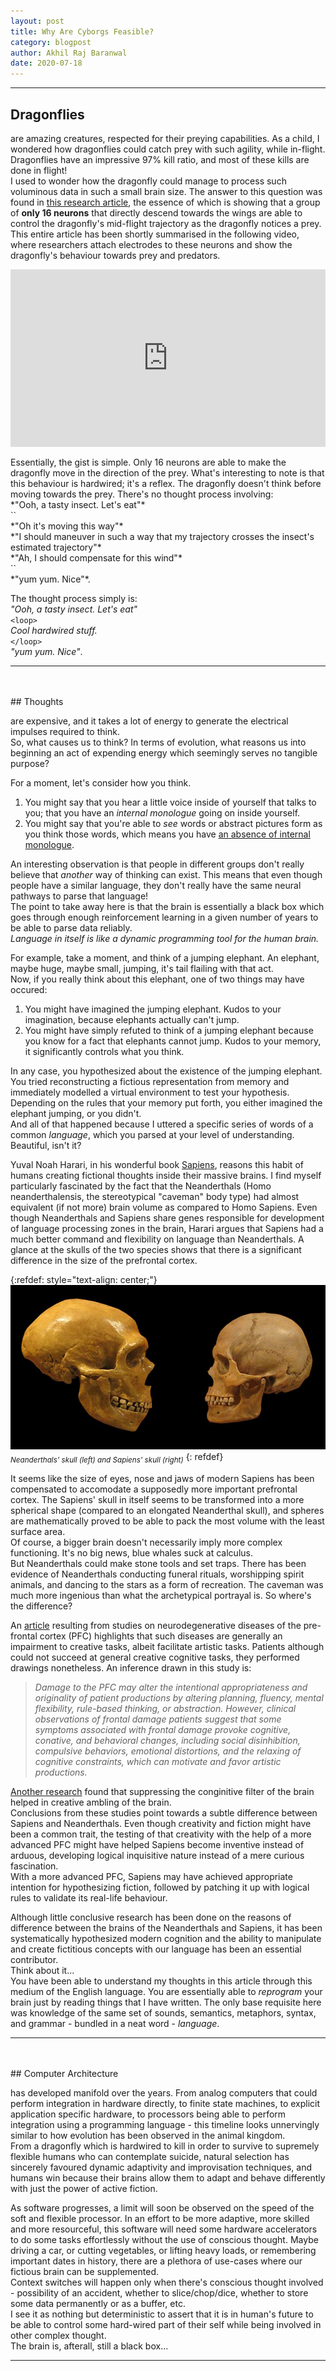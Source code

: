 ```yaml
---
layout: post
title: Why Are Cyborgs Feasible?
category: blogpost
author: Akhil Raj Baranwal
date: 2020-07-18
---
```


---

## Dragonflies

are amazing creatures, respected for their preying capabilities. As a child, I wondered how dragonflies could catch prey with such agility, while in-flight. Dragonflies have an impressive 97% kill ratio, and most of these kills are done in flight!<br>
I used to wonder how the dragonfly could manage to process such voluminous data in such a small brain size. The answer to this question was found in [this research article](https://www.pnas.org/content/110/2/696), the essence of which is showing that a group of **only 16 neurons** that directly descend towards the wings are able to control the dragonfly's mid-flight trajectory as the dragonfly notices a prey. This entire article has been shortly summarised in the following video, where researchers attach electrodes to these neurons and show the dragonfly's behaviour towards prey and predators.

<div style="text-align:center"><div style="position:relative;height:0;padding-bottom:56.25%"><iframe src="https://embed.ted.com/talks/lang/en/greg_gage_how_a_dragonfly_s_brain_is_designed_to_kill" width="854" height="480" style="position:absolute;left:0;top:0;width:100%;height:100%" frameborder="0" scrolling="no" allowfullscreen></iframe></div></div>

<br>
Essentially, the gist is simple. Only 16 neurons are able to make the dragonfly move in the direction of the prey. What's interesting to note is that this behaviour is hardwired; it's a reflex. The dragonfly doesn't think before moving towards the prey. There's no thought process involving:<br>
*"Ooh, a tasty insect. Let's eat"*<br>
`<loop>`<br>
*"Oh it's moving this way"*<br>
*"I should maneuver in such a way that my trajectory crosses the insect's estimated trajectory"*<br>
*"Ah, I should compensate for this wind"*<br>
`</loop>`<br>
*"yum yum. Nice"*.

The thought process simply is:<br>
*"Ooh, a tasty insect. Let's eat"*<br>
`<loop>`<br>
*Cool hardwired stuff.*<br>
`</loop>`<br>
*"yum yum. Nice"*.

---

<br>
<br>
## Thoughts

are expensive, and it takes a lot of energy to generate the electrical impulses required to think.<br>
So, what causes us to think? In terms of evolution, what reasons us into beginning an act of expending energy which seemingly serves no tangible purpose?<br>

For a moment, let's consider how you think.<br>
1. You might say that you hear a little voice inside of yourself that talks to you; that you have an *internal monologue* going on inside yourself.
2. You might say that you're able to *see* words or abstract pictures form as you think those words, which means you have [an absence of internal monologue](https://en.wikipedia.org/wiki/Internal_monologue#Absence_of_an_internal_monologue).

An interesting observation is that people in different groups don't really believe that *another* way of thinking can exist. This means that even though people have a similar language, they don't really have the same neural pathways to parse that language!<br>
The point to take away here is that the brain is essentially a black box which goes through enough reinforcement learning in a given number of years to be able to parse data reliably.<br>
*Language in itself is like a dynamic programming tool for the human brain.*<br>

For example, take a moment, and think of a jumping elephant. An elephant, maybe huge, maybe small, jumping, it's tail flailing with that act.<br>
Now, if you really think about this elephant, one of two things may have occured:
1. You might have imagined the jumping elephant. Kudos to your imagination, because elephants actually can't jump.
2. You might have simply refuted to think of a jumping elephant because you know for a fact that elephants cannot jump. Kudos to your memory, it significantly controls what you think.

In any case, you hypothesized about the existence of the jumping elephant. You tried reconstructing a fictious representation from memory and immediately modelled a virtual environment to test your hypothesis. Depending on the rules that your memory put forth, you either imagined the elephant jumping, or you didn't.<br>
And all of that happened because I uttered a specific series of words of a common *language*, which you parsed at your level of understanding.<br>
Beautiful, isn't it?

Yuval Noah Harari, in his wonderful book [Sapiens](https://www.amazon.in/Sapiens-Humankind-Yuval-Noah-Harari/dp/0099590085), reasons this habit of humans creating fictional thoughts inside their massive brains. I find myself particularly fascinated by the fact that the Neanderthals (Homo neanderthalensis, the stereotypical "caveman" body type) had almost equivalent (if not more) brain volume as compared to Homo Sapiens. Even though Neanderthals and Sapiens share genes responsible for development of language processing zones in the brain, Harari argues that Sapiens had a much better command and flexibility on language than Neanderthals. A glance at the skulls of the two species shows that there is a significant difference in the size of the prefrontal cortex.

{:refdef: style="text-align: center;"}
![img](/assets/blog/sapiensNeanderthalsSkullsNHM.jpg)<br>
<sub>*Neanderthals' skull (left) and Sapiens' skull (right)*</sub>
{: refdef}

It seems like the size of eyes, nose and jaws of modern Sapiens has been compensated to accomodate a supposedly more important prefrontal cortex. The Sapiens' skull in itself seems to be transformed into a more spherical shape (compared to an elongated Neanderthal skull), and spheres are mathematically proved to be able to pack the most volume with the least surface area.<br>
Of course, a bigger brain doesn't necessarily imply more complex functioning. It's no big news, blue whales suck at calculus.<br>
But Neanderthals could make stone tools and set traps. There has been evidence of Neanderthals conducting funeral rituals, worshipping spirit animals, and dancing to the stars as a form of recreation. The caveman was much more ingenious than what the archetypical portrayal is. So where's the difference?<br>

An [article](https://www.ncbi.nlm.nih.gov/pmc/articles/PMC4107958/) resulting from studies on neurodegenerative diseases of the pre-frontal cortex (PFC) highlights that such diseases are generally an impairment to creative tasks, albeit facilitate artistic tasks. Patients although could not succeed at general creative cognitive tasks, they performed drawings nonetheless. An inference drawn in this study is:
 > *Damage to the PFC may alter the intentional appropriateness and originality of patient productions by altering planning, fluency, mental flexibility, rule-based thinking, or abstraction. However, clinical observations of frontal damage patients suggest that some symptoms associated with frontal damage provoke cognitive, conative, and behavioral changes, including social disinhibition, compulsive behaviors, emotional distortions, and the relaxing of cognitive constraints, which can motivate and favor artistic productions.*

[Another research](https://www.sciencedaily.com/releases/2013/03/130314144356.htm) found that suppressing the conginitive filter of the brain helped in creative ambling of the brain.<br>
Conclusions from these studies point towards a subtle difference between Sapiens and Neanderthals. Even though creativity and fiction might have been a common trait, the testing of that creativity with the help of a more advanced PFC might have helped Sapiens become inventive instead of arduous, developing logical inquisitive nature instead of a mere curious fascination.<br>
With a more advanced PFC, Sapiens may have achieved appropriate intention for hypothesizing fiction, followed by patching it up with logical rules to validate its real-life behaviour.

Although little conclusive research has been done on the reasons of difference between the brains of the Neanderthals and Sapiens, it has been systematically hypothesized modern cognition and the ability to manipulate and create fictitious concepts with our language has been an essential contributor.<br>
Think about it...<br>
You have been able to understand my thoughts in this article through this medium of the English language. You are essentially able to *reprogram* your brain just by reading things that I have written. The only base requisite here was knowledge of the same set of sounds, semantics, metaphors, syntax, and grammar - bundled in a neat word - *language*.

---

<br>
<br>
## Computer Architecture

has developed manifold over the years. From analog computers that could perform integration in hardware directly, to finite state machines, to explicit application specific hardware, to processors being able to perform integration using a programming language - this timeline looks unnervingly similar to how evolution has been observed in the animal kingdom.<br>
From a dragonfly which is hardwired to kill in order to survive to supremely flexible humans who can contemplate suicide, natural selection has sincerely favoured dynamic adaptivity and improvisation techniques, and humans win because their brains allow them to adapt and behave differently with just the power of active fiction.<br>

As software progresses, a limit will soon be observed on the speed of the soft and flexible processor. In an effort to be more adaptive, more skilled and more resourceful, this software will need some hardware accelerators to do some tasks effortlessly without the use of conscious thought. Maybe driving a car, or cutting vegetables, or lifting heavy loads, or remembering important dates in history, there are a plethora of use-cases where our fictious brain can be supplemented.<br>
Context switches will happen only when there's conscious thought involved - possibility of an accident, whether to slice/chop/dice, whether to store some data permanently or as a buffer, etc.<br>
I see it as nothing but deterministic to assert that it is in human's future to be able to control some hard-wired part of their self while being involved in other complex thought.<br>
The brain is, afterall, still a black box...

---
